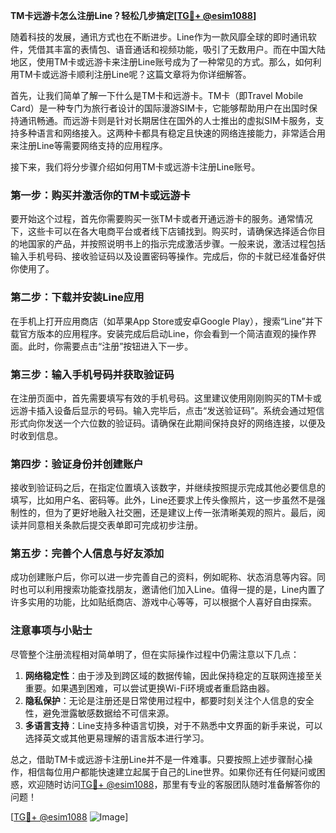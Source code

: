 **TM卡远游卡怎么注册Line？轻松几步搞定[[TG💪+ @esim1088](https://t.me/s/esim1088)]**

随着科技的发展，通讯方式也在不断进步。Line作为一款风靡全球的即时通讯软件，凭借其丰富的表情包、语音通话和视频功能，吸引了无数用户。而在中国大陆地区，使用TM卡或远游卡来注册Line账号成为了一种常见的方式。那么，如何利用TM卡或远游卡顺利注册Line呢？这篇文章将为你详细解答。

首先，让我们简单了解一下什么是TM卡和远游卡。TM卡（即Travel Mobile Card）是一种专门为旅行者设计的国际漫游SIM卡，它能够帮助用户在出国时保持通讯畅通。而远游卡则是针对长期居住在国外的人士推出的虚拟SIM卡服务，支持多种语言和网络接入。这两种卡都具有稳定且快速的网络连接能力，非常适合用来注册Line等需要网络支持的应用程序。

接下来，我们将分步骤介绍如何用TM卡或远游卡注册Line账号。

### 第一步：购买并激活你的TM卡或远游卡

要开始这个过程，首先你需要购买一张TM卡或者开通远游卡的服务。通常情况下，这些卡可以在各大电商平台或者线下店铺找到。购买时，请确保选择适合你目的地国家的产品，并按照说明书上的指示完成激活步骤。一般来说，激活过程包括输入手机号码、接收验证码以及设置密码等操作。完成后，你的卡就已经准备好供你使用了。

### 第二步：下载并安装Line应用

在手机上打开应用商店（如苹果App Store或安卓Google Play），搜索“Line”并下载官方版本的应用程序。安装完成后启动Line，你会看到一个简洁直观的操作界面。此时，你需要点击“注册”按钮进入下一步。

### 第三步：输入手机号码并获取验证码

在注册页面中，首先需要填写有效的手机号码。这里建议使用刚刚购买的TM卡或远游卡插入设备后显示的号码。输入完毕后，点击“发送验证码”。系统会通过短信形式向你发送一个六位数的验证码。请确保在此期间保持良好的网络连接，以便及时收到信息。

### 第四步：验证身份并创建账户

接收到验证码之后，在指定位置填入该数字，并继续按照提示完成其他必要信息的填写，比如用户名、密码等。此外，Line还要求上传头像照片，这一步虽然不是强制性的，但为了更好地融入社交圈，还是建议上传一张清晰美观的照片。最后，阅读并同意相关条款后提交表单即可完成初步注册。

### 第五步：完善个人信息与好友添加

成功创建账户后，你可以进一步完善自己的资料，例如昵称、状态消息等内容。同时也可以利用搜索功能查找朋友，邀请他们加入Line。值得一提的是，Line内置了许多实用的功能，比如贴纸商店、游戏中心等等，可以根据个人喜好自由探索。

### 注意事项与小贴士

尽管整个注册流程相对简单明了，但在实际操作过程中仍需注意以下几点：

1. **网络稳定性**：由于涉及到跨区域的数据传输，因此保持稳定的互联网连接至关重要。如果遇到困难，可以尝试更换Wi-Fi环境或者重启路由器。
2. **隐私保护**：无论是注册还是日常使用过程中，都要时刻关注个人信息的安全性，避免泄露敏感数据给不可信来源。
3. **多语言支持**：Line支持多种语言切换，对于不熟悉中文界面的新手来说，可以选择英文或其他更易理解的语言版本进行学习。

总之，借助TM卡或远游卡注册Line并不是一件难事。只要按照上述步骤耐心操作，相信每位用户都能快速建立起属于自己的Line世界。如果你还有任何疑问或困惑，欢迎随时访问[TG💪+ @esim1088](https://t.me/s/esim1088)，那里有专业的客服团队随时准备解答你的问题！

[[TG💪+ @esim1088](https://t.me/s/esim1088) ![Image](https://i.postimg.cc/4NQfJmqS/Snipaste-2025-05-13-00-14-12.png)]